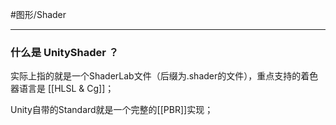 #图形/Shader 
***
### 什么是 UnityShader ？
实际上指的就是一个ShaderLab文件（后缀为.shader的文件），重点支持的着色器语言是 [[HLSL & Cg]]；


Unity自带的Standard就是一个完整的[[PBR]]实现；